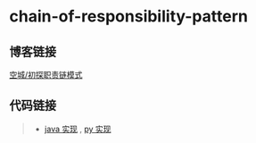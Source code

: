 # chain-of-responsibility-pattern

## 博客链接

[空城/初探职责链模式](http://koon.cool/chain-of-responsibility.html)

## 代码链接

>- [java 实现](./java/CorClient.java) , [py 实现](./python/CorClient.py)

